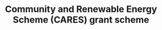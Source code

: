 ---
layout: link
link_url: https://localenergy.scot/funding/lets-do-net-zero-community-buildings-fund/
title: Community and Renewable Energy Scheme (CARES) grant scheme
source: Scottish Government
card: Get a grant 
petal: Positive Finances
task: Apply for CARES funding
---